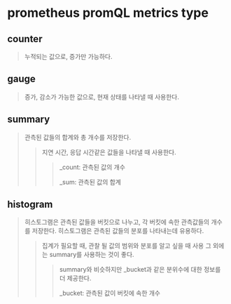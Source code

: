 # prometheus promQL metrics type

## counter

> 누적되는 값으로, 증가만 가능하다.

## gauge

> 증가, 감소가 가능한 값으로, 현재 상태를 나타낼 때 사용한다.

## summary

> 관측된 값들의 합계와 총 개수를 저장한다.
>
> > 지연 시간, 응답 시간같은 값들을 나타낼 때 사용한다.
> >
> > > \_count: 관측된 값의 개수
> > >
> > > \_sum: 관측된 값의 합계

## histogram

> 히스토그램은 관측된 값들을 버킷으로 나누고, 각 버킷에 속한 관측값들의 개수를 저장한다. 히스토그램은 관측된 값들의 분포를 나타내는데 유용하다.
>
> > 집계가 필요할 때, 관찰 될 값의 범위와 분포를 알고 싶을 때 사용 그 외에는 summary를 사용하는 것이 좋다.
> >
> > > summary와 비슷하지만 \_bucket과 같은 분위수에 대한 정보를 더 제공한다.
> > >
> > > \_bucket: 관측된 값이 버킷에 속한 개수
